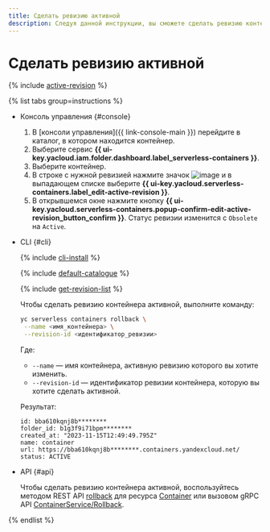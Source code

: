 ```yaml
---
title: Сделать ревизию активной
description: Следуя данной инструкции, вы сможете сделать ревизию контейнера активной.
---
```


# Сделать ревизию активной

{% include [active-revision](../../_includes/serverless-containers/active-revision.md) %}

{% list tabs group=instructions %}

- Консоль управления {#console}
  
  1. В [консоли управления]({{ link-console-main }}) перейдите в каталог, в котором находится контейнер.
  1. Выберите сервис **{{ ui-key.yacloud.iam.folder.dashboard.label_serverless-containers }}**.
  1. Выберите контейнер.
  1. В строке с нужной ревизией нажмите значок ![image](../../_assets/console-icons/ellipsis.svg) и в выпадающем списке выберите **{{ ui-key.yacloud.serverless-containers.label_edit-active-revision }}**.
  1. В открывшемся окне нажмите кнопку **{{ ui-key.yacloud.serverless-containers.popup-confirm-edit-active-revision_button_confirm }}**. Статус ревизии изменится с `Obsolete` на `Active`.
  

- CLI {#cli}

  {% include [cli-install](../../_includes/cli-install.md) %}

  {% include [default-catalogue](../../_includes/default-catalogue.md) %}

  {% include [get-revision-list](../../_includes/serverless-containers/get-revision-list.md) %}

  Чтобы сделать ревизию контейнера активной, выполните команду:

  ```bash
  yc serverless containers rollback \
   --name <имя_контейнера> \
   --revision-id <идентификатор_ревизии>
  ```

  Где:

  * `--name` — имя контейнера, активную ревизию которого вы хотите изменить.
  * `--revision-id` — идентификатор ревизии контейнера, которую вы хотите сделать активной.

  Результат:

  ```text
  id: bba610kqnj8b********
  folder_id: b1g3f9i71bpm********
  created_at: "2023-11-15T12:49:49.795Z"
  name: container
  url: https://bba610kqnj8b********.containers.yandexcloud.net/
  status: ACTIVE
  ```

- API {#api}

  Чтобы сделать ревизию контейнера активной, воспользуйтесь методом REST API [rollback](../../serverless-containers/containers/api-ref/Container/rollback.md) для ресурса [Container](../../serverless-containers/containers/api-ref/Container/index.md) или вызовом gRPC API [ContainerService/Rollback](../../serverless-containers/containers/api-ref/grpc/Container/rollback.md).

{% endlist %}